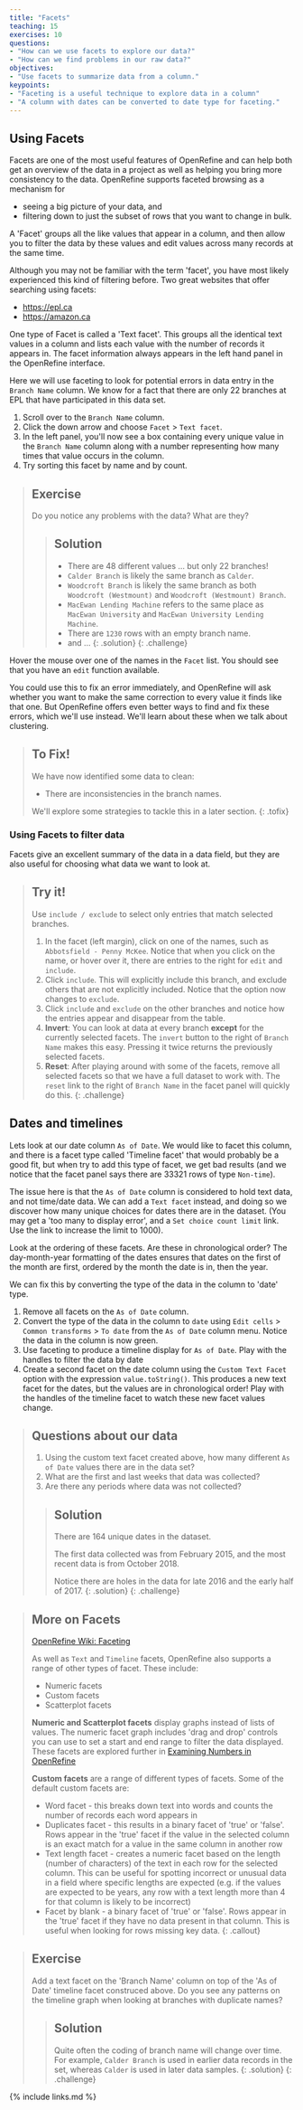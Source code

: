 ```yaml
---
title: "Facets"
teaching: 15
exercises: 10
questions:
- "How can we use facets to explore our data?"
- "How can we find problems in our raw data?"
objectives:
- "Use facets to summarize data from a column."
keypoints:
- "Faceting is a useful technique to explore data in a column"
- "A column with dates can be converted to date type for faceting."
---
```


## Using Facets

Facets are one of the most useful features of OpenRefine and can help both get an overview of the data in a project as well as helping you bring more consistency to the data. OpenRefine supports faceted browsing as a mechanism for

* seeing a big picture of your data, and
* filtering down to just the subset of rows that you want to change in bulk.

A 'Facet' groups all the like values that appear in a column, and then allow you to filter the data by these values and edit values across many records at the same time.

Although you may not be familiar with the term 'facet', you have most likely experienced this kind
of filtering before. Two great websites that offer searching using facets:

* <https://epl.ca>
* <https://amazon.ca>

One type of Facet is called a 'Text facet'. This groups all the identical text values in a column and lists each value with the number of records it appears in. The facet information always appears in the left hand panel in the OpenRefine interface.

Here we will use faceting to look for potential errors in data entry in the `Branch Name` column. We know for a fact that there are only 22 branches at EPL that have participated in this data set.

1. Scroll over to the `Branch Name` column.
2. Click the down arrow and choose `Facet` > `Text facet`.
3. In the left panel, you'll now see a box containing every unique value in the `Branch Name` column
along with a number representing how many times that value occurs in the column.
4. Try sorting this facet by name and by count.

> ## Exercise
> Do you notice any problems with the data? What are they?
> > ## Solution
> > - There are 48 different values ... but only 22 branches!
> > - `Calder Branch` is likely the same branch as `Calder`.
> > - `Woodcroft Branch` is likely the same branch as both `Woodcroft (Westmount)` and `Woodcroft (Westmount) Branch`.
> > - `MacEwan Lending Machine` refers to the same place as `MacEwan University` and `MacEwan University Lending Machine`.
> > - There are `1230` rows with an empty branch name.
> > - and ...
> {: .solution}
{: .challenge}

Hover the mouse over one of the names in the `Facet` list. You should see that you have an `edit` function available.

You could use this to fix an error immediately, and OpenRefine will ask whether you want to make the same correction to every value it finds like that one. But OpenRefine offers even better ways to find and fix these errors, which we'll use instead. We'll learn about these when we talk about clustering.

> ## To Fix!
> We have now identified some data to clean:
>
> * There are inconsistencies in the branch names.
>
> We'll explore some strategies to tackle this in a later section.
{: .tofix}

### Using Facets to filter data

Facets give an excellent summary of the data in a data field, but they are also useful
for choosing what data we want to look at.

> ## Try it!
>
> Use `include / exclude` to select only entries that match selected branches.
>
> 1. In the facet (left margin), click on one of the names, such as `Abbotsfield - Penny McKee`.
>     Notice that when you click on the name, or hover
>     over it, there are entries to the right for `edit` and `include`.
> 2. Click `include`. This will explicitly include this branch, and exclude others that are not
>    explicitly included. Notice that the
>    option now changes to `exclude`.
> 3. Click `include` and `exclude` on the other branches and notice how the entries appear and disappear
>    from the table.
> 4. **Invert**: You can look at data at every branch **except** for the currently selected facets.
>    The `invert` button to the right of `Branch Name` makes this easy. Pressing it twice
>    returns the previously selected facets. 
> 5. **Reset**: After playing around with some of the facets, remove all selected facets so
>    that we have a full dataset to work with. The `reset` link to
>    the right of `Branch Name` in the facet panel will quickly do this.
{: .challenge}

## Dates and timelines

Lets look at our date column `As of Date`. We would like to facet this column, and there is a facet
type called 'Timeline facet' that would probably be a good fit, but when try to add this type
of facet, we get bad results (and we notice that the facet panel says there are 33321 rows of
type `Non-time`).

The issue here is that the `As of Date` column is considered to hold text data, and not
time/date data. We can add a `Text facet` instead, and doing so we discover how many unique choices
for dates there are in the dataset. (You may get a 'too many to display error', and a `Set choice
count limit` link. Use the link to increase the limit to 1000).

Look at the ordering of these facets. Are these in chronological order?
The day-month-year formatting of the dates ensures that dates on the first
of the month are first, ordered by the month the date is in, then the year.

We can fix this by converting the type of the data in the column to 'date' type.

1. Remove all facets on the `As of Date` column.
2. Convert the type of the data in the column to `date` using
   `Edit cells` > `Common transforms` > `To date` from the `As of Date` column menu.
    Notice the data in the column is now green.
3. Use faceting to produce a timeline display for `As of Date`. Play with the handles to filter
   the data by date 
4. Create a second facet on the date column using the `Custom Text Facet` option with the
   expression `value.toString()`. This produces a new text facet for the dates, but the
   values are in chronological order! Play with the handles of the timeline facet to watch
   these new facet values change.

> ## Questions about our data
>
> 1. Using the custom text facet created above, how many different `As of Date` values there are in the data set?
> 2. What are the first and last weeks that data was collected?
> 3. Are there any periods where data was not collected?
>
> > ## Solution
> >
> > There are 164 unique dates in the dataset.
> >
> > The first data collected was from February 2015, and the most recent data is from October 2018.
> > 
> > Notice there are holes in the data for late 2016 and the early half of 2017. 
> {: .solution}
{: .challenge}

> ## More on Facets
> [OpenRefine Wiki: Faceting](https://github.com/OpenRefine/OpenRefine/wiki/Faceting)
>
> As well as `Text` and `Timeline` facets, OpenRefine also supports a range of other types of facet. These include:
>
> * Numeric facets
> * Custom facets
> * Scatterplot facets
>
> **Numeric and Scatterplot facets** display graphs instead of lists of values. The numeric facet graph includes 'drag and drop' controls you can use to set a start and end range to filter the data displayed. These facets are explored further in [Examining Numbers in OpenRefine](http://www.datacarpentry.org/OpenRefine-ecology-lesson/03-numbers/)
>
> **Custom facets** are a range of different types of facets. Some of the default custom facets are:
>
> * Word facet - this breaks down text into words and counts the number of records each word appears in
> * Duplicates facet - this results in a binary facet of 'true' or 'false'. Rows appear in the 'true' facet if the value in the selected column is an exact match for a value in the same column in another row
> * Text length facet - creates a numeric facet based on the length (number of characters) of the text in each row for the selected column. This can be useful for spotting incorrect or unusual data in a field where specific lengths are expected (e.g. if the values are expected to be years, any row with a text length more than 4 for that column is likely to be incorrect)
> * Facet by blank - a binary facet of 'true' or 'false'. Rows appear in the 'true' facet if they have no data present in that column. This is useful when looking for rows missing key data.
{: .callout}

> ## Exercise
> Add a text facet on the 'Branch Name' column on top of the 'As of Date' timeline
> facet construced above. Do you see any patterns on the timeline graph when looking
> at branches with duplicate names?
> > ## Solution
> > Quite often the coding of branch name will change over time.
> > For example, `Calder Branch` is used in earlier data records in the set, whereas
> > `Calder` is used in later data samples.
> {: .solution}
{: .challenge}

{% include links.md %}
